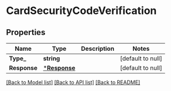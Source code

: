 # CardSecurityCodeVerification

## Properties
Name | Type | Description | Notes
------------ | ------------- | ------------- | -------------
**Type_** | **string** |  | [default to null]
**Response** | [***Response**](response.md) |  | [default to null]

[[Back to Model list]](../README.md#documentation-for-models) [[Back to API list]](../README.md#documentation-for-api-endpoints) [[Back to README]](../README.md)


